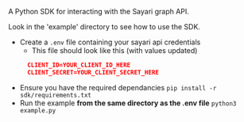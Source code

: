 A Python SDK for interacting with the Sayari graph API.

Look in the 'example' directory to see how to use the SDK.
- Create a `.env` file containing your sayari api credentials
  - This file should look like this (with values updated)
  ```json
    CLIENT_ID=YOUR_CLIENT_ID_HERE
    CLIENT_SECRET=YOUR_CLIENT_SECRET_HERE
    ```
- Ensure you have the required dependancies `pip install -r sdk/requirements.txt`
- Run the example **from the same directory as the .env file**
  `python3 example.py`
